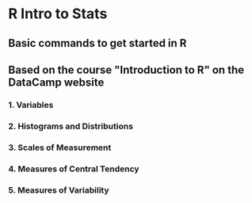 # R Intro to Stats

## Basic commands to get started in R

## Based on the course "Introduction to R" on the DataCamp website

###		1. Variables
### 	2. Histograms and Distributions
### 	3. Scales of Measurement
### 	4. Measures of Central Tendency
### 	5. Measures of Variability